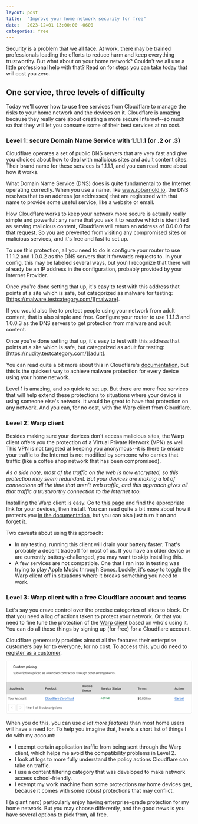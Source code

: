 ```yaml
---
layout: post
title:  "Improve your home network security for free"
date:   2023-12=01 13:00:00 -0600
categories: free
---
```


Security is a problem that we all face. At work, there may be trained professionals leading the efforts to reduce harm and keep everything trustworthy. But what about on your home network? Couldn't we all use a little professional help with that? Read on for steps you can take today that will cost you zero.

## One service, three levels of difficulty

Today we'll cover how to use free services from Cloudflare to manage the risks to your home network and the devices on it. Cloudflare is amazing because they really care about creating a more secure Internet--so much so that they will let you consume some of their best services at no cost.

### Level 1: secure Domain Name Service with 1.1.1.1 (or .2 or .3)

Cloudflare operates a set of public DNS servers that are very fast and give you choices about how to deal with malicious sites and adult content sites. Their brand name for these services is 1.1.1.1, and you can read more about how it works.

What Domain Name Service (DNS) does is quite fundamental to the Internet operating correctly. When you use a name, like www.robarnold.io, the DNS resolves that to an address (or addresses) that are registered with that name to provide some useful service, like a website or email.

How Cloudflare works to keep your network more secure is actually really simple and powerful: any name that you ask it to resolve which is identified as serving malicious content, Cloudflare will return an address of 0.0.0.0 for that request. So you are prevented from visiting any compromised sites or malicious services, and it's free and fast to set up.

To use this protection, all you need to do is configure your router to use 1.1.1.2 and 1.0.0.2 as the DNS servers that it forwards requests to. In your config, this may be labeled several ways, but you'll recognize that there will already be an IP address in the configuration, probably provided by your Internet Provider.

Once you're done setting that up, it's easy to test with this address that points at a site which is safe, but categorized as malware for testing: [https://malware.testcategory.com/][malware].

If you would also like to protect people using your network from adult content, that is also simple and free. Configure your router to use 1.1.1.3 and 1.0.0.3 as the DNS servers to get protection from malware and adult content.

Once you're done setting that up, it's easy to test with this address that points at a site which is safe, but categorized as adult for testing: [https://nudity.testcategory.com/][adult].

You can read quite a bit more about this in Cloudflare's [documentation][docs], but this is the quickest way to achieve malware protection for every device using your home network.

Level 1 is amazing, and so quick to set up. But there are more free services that will help extend these protections to situations where your device is using someone else's network. It would be great to have that protection on any network. And you can, for no cost, with the Warp client from Cloudflare.

### Level 2: Warp client

Besides making sure your devices don't access malicious sites, the Warp client offers you the protection of a Virtual Private Network (VPN) as well. This VPN is not targeted at keeping you anonymous--it is there to ensure your traffic to the Internet is not modified by someone who carries that traffic (like a coffee shop network that has been compromised).

*As a side note, most of the traffic on the web is now encrypted, so this protection may seem redundant. But your devices are making a lot of connections all the time that aren't web traffic, and this approach gives all that traffic a trustworthy connection to the Internet too.*

Installing the Warp client is easy. Go to [this page][warpdl] and find the appropriate link for your devices, then install. You can read quite a bit more about how it protects you [in the documentation][warp], but you can also just turn it on and forget it.

Two caveats about using this approach:

- In my testing, running this client will drain your battery faster. That's probably a decent tradeoff for most of us. If you have an older device or are currently battery-challenged, you may want to skip installing this.
- A few services are not compatible. One that I ran into in testing was trying to play Apple Music through Sonos. Luckily, it's easy to toggle the Warp client off in situations where it breaks something you need to work.

### Level 3: Warp client with a free Cloudflare account and teams

Let's say you crave control over the precise categories of sites to block. Or that you need a log of actions taken to protect your network. Or that you need to fine tune the protection of the [Warp client][warpdesktop] based on who's using it. You can do all those things by signing up (for free) for a Cloudflare account.

Cloudflare generously provides almost all the features their enterprise customers pay for to everyone, for no cost. To access this, you do need to [register as a customer][signup].

![screenshot](i/cloudflarepricing.png)

When you do this, you can use *a lot more features* than most home users will have a need for. To help you imagine that, here's a short list of things I do with my account:

- I exempt certain application traffic from being sent through the Warp client, which helps me avoid the compatibility problems in Level 2.
- I look at logs to more fully understand the policy actions Cloudflare can take on traffic.
- I use a content filtering category that was developed to make network access school-friendly.
- I exempt my work machine from some protections my home devices get, because it comes with some robust protections that may conflict.

I (a giant nerd) particularly enjoy having enterprise-grade protection for my home network. But you may choose differently, and the good news is you have several options to pick from, all free.

[malware]: https://malware.testcategory.com/
[adult]: https://nudity.testcategory.com/
[docs]: https://developers.cloudflare.com/1.1.1.1/setup/
[warp]: https://developers.cloudflare.com/warp-client/
[warpdl]: https://1.1.1.1/
[warpdesktop]: https://blog.cloudflare.com/warp-for-desktop/
[signup]: https://dash.cloudflare.com/sign-up
